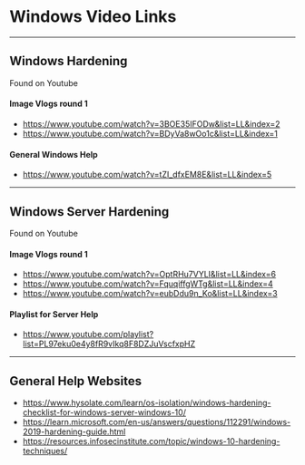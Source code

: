 # Windows Video Links


---


## Windows Hardening

Found on Youtube

#### Image Vlogs round 1

- https://www.youtube.com/watch?v=3BOE35IFODw&list=LL&index=2
- https://www.youtube.com/watch?v=BDyVa8wOo1c&list=LL&index=1

#### General Windows Help
- https://www.youtube.com/watch?v=tZI_dfxEM8E&list=LL&index=5
---


## Windows Server Hardening

Found on Youtube

#### Image Vlogs round 1

- https://www.youtube.com/watch?v=OptRHu7VYLI&list=LL&index=6
- https://www.youtube.com/watch?v=FquqiffgWTg&list=LL&index=4
- https://www.youtube.com/watch?v=eubDdu9n_Ko&list=LL&index=3

#### Playlist for Server Help
- https://www.youtube.com/playlist?list=PL97eku0e4y8fR9vIkq8F8DZJuVscfxpHZ

---
## General Help Websites
- https://www.hysolate.com/learn/os-isolation/windows-hardening-checklist-for-windows-server-windows-10/
- https://learn.microsoft.com/en-us/answers/questions/112291/windows-2019-hardening-guide.html
- https://resources.infosecinstitute.com/topic/windows-10-hardening-techniques/




